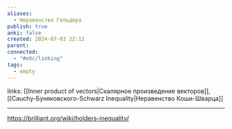 ```yaml
---
aliases:
  - Неравенство Гельдера
publish: true
anki: false
created: 2024-07-03 22:12
parent: 
connected:
  - "#обс/linking"
tags:
  - empty
---
```

links: [[Inner product of vectors|Скалярное произведение векторов]], [[Cauchy-Буняковского-Schwarz Inequality|Неравенство Коши-Шварца]]

---





https://brilliant.org/wiki/holders-inequality/